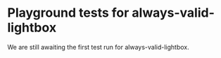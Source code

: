 # Playground tests for always-valid-lightbox
We are still awaiting the first test run for always-valid-lightbox.

